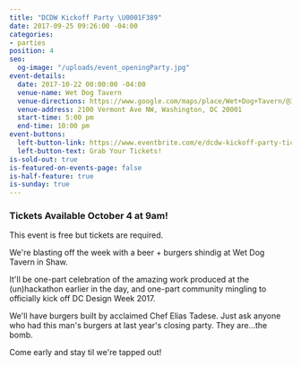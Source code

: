```yaml
---
title: "DCDW Kickoff Party \U0001F389"
date: 2017-09-25 09:26:00 -04:00
categories:
- parties
position: 4
seo:
  og-image: "/uploads/event_openingParty.jpg"
event-details:
  date: 2017-10-22 00:00:00 -04:00
  venue-name: Wet Dog Tavern
  venue-directions: https://www.google.com/maps/place/Wet+Dog+Tavern/@38.9182791,-77.0248327,15z/data=!4m5!3m4!1s0x0:0x5cf1d8439ab3d044!8m2!3d38.9182791!4d-77.0248327
  venue-address: 2100 Vermont Ave NW, Washington, DC 20001
  start-time: 5:00 pm
  end-time: 10:00 pm
event-buttons:
  left-button-link: https://www.eventbrite.com/e/dcdw-kickoff-party-tickets-38419481704
  left-button-text: Grab Your Tickets!
is-sold-out: true
is-featured-on-events-page: false
is-half-feature: true
is-sunday: true
---
```


### Tickets Available October 4 at 9am! 

This event is free but tickets are required. 

We're blasting off the week with a beer + burgers shindig at Wet Dog Tavern in Shaw.

It'll be one-part celebration of the amazing work produced at the (un)hackathon earlier in the day, and one-part community mingling to officially kick off DC Design Week 2017.

We'll have burgers built by acclaimed Chef Elias Tadese. Just ask anyone who had this man's burgers at last year's closing party. They are...the bomb.

Come early and stay til we're tapped out!